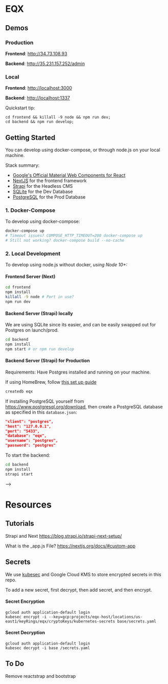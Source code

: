 # EQX

## Demos

### Production

**Frontend**: <http://34.73.108.93>

**Backend**: <http://35.231.157.252/admin>

### Local

**Frontend**: [http://localhost:3000](http://localhost:3000)

**Backend**: [http://localhost:1337](http://localhost:1337)

Quickstart tip:

    cd frontend && killall -9 node && npm run dev;
    cd backend && npm run develop;

## Getting Started

You can develop using docker-compose, or through node.js on your local machine.

Stack summary:

* [Google's Official Material Web Components for React](https://github.com/material-components/material-components-web-react)
* [NextJS](https://github.com/zeit/next.js) for the frontend framework
* [Strapi](https://github.com/strapi/strapi) for the Headless CMS
* [SQLite](https://www.postgresql.org/download) for the Dev Database
* [PostgreSQL](https://www.postgresql.org/download) for the Prod Database

### 1. Docker-Compose

To develop using docker-compose:

```bash
docker-compose up 
# Timeout issues? COMPOSE_HTTP_TIMEOUT=200 docker-compose up
# Still not working? docker-compose build --no-cache
```

### 2. Local Development

To develop using node.js without docker, _using Node 10+:_

#### Frontend Server (Next)

```bash
cd frontend
npm install
killall -9 node # Port in use?
npm run dev
```

#### Backend Server (Strapi) locally

We are using SQLite since its easier, and can be easily swapped out for Postgres on launch/prod.

```bash
cd backend
npm install
npm start # or npm run develop
```

#### Backend Server (Strapi) for Production

Requirements: Have Postgres installed and running on your machine.

If using HomeBrew, follow [this set up guide](https://www.robinwieruch.de/postgres-sql-macos-setup)

```bash
createdb eqx
```

If installing PostgreSQL yourself from <https://www.postgresql.org/download>, then create a PostgreSQL database as specified in this `database.json`:

```json
"client": "postgres",
"host": "127.0.0.1",
"port": "5433",
"database": "eqx",
"username": "postgres",
"password": "postgres"
```

To start the backend:

```bash
cd backend
npm install
strapi start
```
 -->

# Resources

## Tutorials

Strapi and Next
https://blog.strapi.io/strapi-next-setup/

What is the _app.js File?
https://nextjs.org/docs/#custom-app

## Secrets

We use [kubesec](https://github.com/shyiko/kubesec) and Google Cloud KMS to store encrypted secrets in this repo.

To add a new secret, first decrypt, then add secret, and then encrypt. 

#### Secret Encryption

```
gcloud auth application-default login
kubesec encrypt -i --key=gcp:projects/eqx-host/locations/us-east1/keyRings/eqx/cryptoKeys/kubernetes-secrets base/secrets.yaml
```

#### Secret Decryption

 ```
 gcloud auth application-default login
 kubesec decrypt -i base /secrets.yaml
 ```

## To Do

Remove reactstrap and bootstrap
